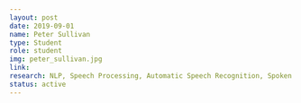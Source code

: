 ```yaml
---
layout: post
date: 2019-09-01
name: Peter Sullivan
type: Student
role: student
img: peter_sullivan.jpg
link:
research: NLP, Speech Processing, Automatic Speech Recognition, Spoken Language Identification
status: active
---
```

